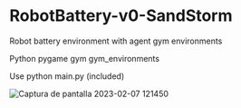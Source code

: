 # RobotBattery-v0-SandStorm
Robot battery environment with agent   gym environments


Python 
pygame
gym
gym_environments

Use python main.py (included)

![Captura de pantalla 2023-02-07 121450](https://user-images.githubusercontent.com/24397487/217300705-6b77c6f5-5e34-4706-99cc-be6c1ad59326.png)
